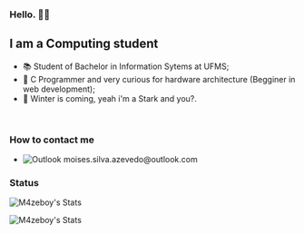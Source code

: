 ### Hello. 🖐🏻

## I am a Computing student

- 📚 Student of Bachelor in Information Sytems at UFMS;
- 🌱 C Programmer and very curious for hardware architecture (Begginer in web development);
- 🐺 Winter is coming, yeah i'm a Stark and you?.

<br>

### How to contact me
* ![Outlook]([https://img.shields.io/badge/Gmail-D14836?style=for-the-badge&logo=gmail&logoColor=white](https://img.shields.io/badge/Microsoft_Outlook-0078D4?style=for-the-badge&logo=microsoft-outlook&logoColor=white)) moises.silva.azevedo@outlook.com

### Status

![M4zeboy's Stats](https://github-readme-stats.vercel.app/api?username=m4zeboy&show_icons=true&theme=blue-green)

![M4zeboy's Stats](https://github-readme-stats.vercel.app/api/top-langs/?username=m4zeboy&theme=blue-green)
